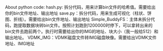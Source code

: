 About python code:
hash.py: 拆分代码，用来计算bin文件的哈希值。需要给出你的bin文件地址、输出地址
save.py：拆分代码，用来生成可视化（柱状、饼图、折线）。需要给出bin文件地址、输出地址
Simple_BuddyFS：主体未拆分代码，跑提取数据块转bin文件。按照计划跑到1200000时停下，可以拿转出来的bin文件去跑前两个。执行时需要给出你的IMG的地址、块大小（我一般给512）和输出地址。
VDMK_IMG：VDMK磁盘文件转IMG磁盘映像。需要给出VDMK文件地址、IMG地址
